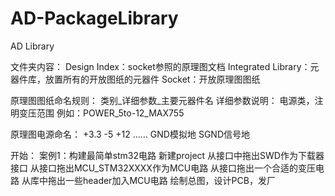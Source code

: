# AD-PackageLibrary
AD Library

文件夹内容：
Design Index：socket参照的原理图文档
Integrated Library：元器件库，放置所有的开放图纸的元器件
Socket：开放原理图图纸

原理图图纸命名规则：
类别_详细参数_主要元器件名
详细参数说明：
电源类，注明变压范围
例如：POWER_5to-12_MAX755

原理图电源命名：
+3.3
-5
+12
……
GND模拟地
SGND信号地


开始：
案例1：构建最简单stm32电路
新建project
从接口中拖出SWD作为下载器接口
从接口拖出MCU_STM32XXXX作为MCU电路
从接口拖出一个合适的变压电路
从库中拖出一些header加入MCU电路
绘制总图，设计PCB，发厂